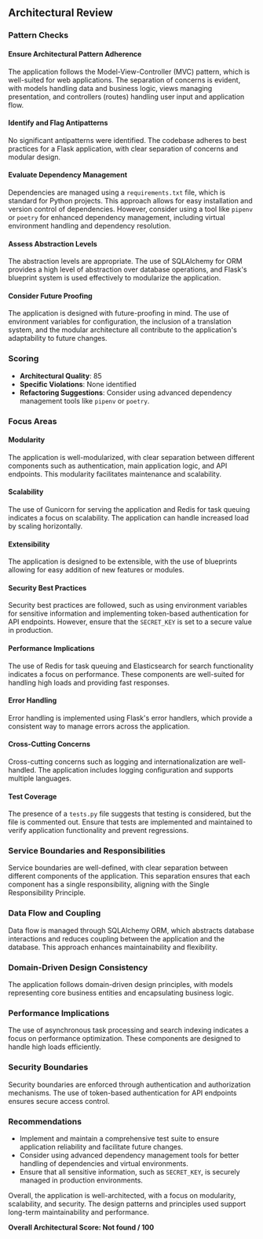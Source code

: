 ## Architectural Review

### Pattern Checks

#### Ensure Architectural Pattern Adherence
The application follows the Model-View-Controller (MVC) pattern, which is well-suited for web applications. The separation of concerns is evident, with models handling data and business logic, views managing presentation, and controllers (routes) handling user input and application flow.

#### Identify and Flag Antipatterns
No significant antipatterns were identified. The codebase adheres to best practices for a Flask application, with clear separation of concerns and modular design.

#### Evaluate Dependency Management
Dependencies are managed using a `requirements.txt` file, which is standard for Python projects. This approach allows for easy installation and version control of dependencies. However, consider using a tool like `pipenv` or `poetry` for enhanced dependency management, including virtual environment handling and dependency resolution.

#### Assess Abstraction Levels
The abstraction levels are appropriate. The use of SQLAlchemy for ORM provides a high level of abstraction over database operations, and Flask's blueprint system is used effectively to modularize the application.

#### Consider Future Proofing
The application is designed with future-proofing in mind. The use of environment variables for configuration, the inclusion of a translation system, and the modular architecture all contribute to the application's adaptability to future changes.

### Scoring

- **Architectural Quality**: 85
- **Specific Violations**: None identified
- **Refactoring Suggestions**: Consider using advanced dependency management tools like `pipenv` or `poetry`.

### Focus Areas

#### Modularity
The application is well-modularized, with clear separation between different components such as authentication, main application logic, and API endpoints. This modularity facilitates maintenance and scalability.

#### Scalability
The use of Gunicorn for serving the application and Redis for task queuing indicates a focus on scalability. The application can handle increased load by scaling horizontally.

#### Extensibility
The application is designed to be extensible, with the use of blueprints allowing for easy addition of new features or modules.

#### Security Best Practices
Security best practices are followed, such as using environment variables for sensitive information and implementing token-based authentication for API endpoints. However, ensure that the `SECRET_KEY` is set to a secure value in production.

#### Performance Implications
The use of Redis for task queuing and Elasticsearch for search functionality indicates a focus on performance. These components are well-suited for handling high loads and providing fast responses.

#### Error Handling
Error handling is implemented using Flask's error handlers, which provide a consistent way to manage errors across the application.

#### Cross-Cutting Concerns
Cross-cutting concerns such as logging and internationalization are well-handled. The application includes logging configuration and supports multiple languages.

#### Test Coverage
The presence of a `tests.py` file suggests that testing is considered, but the file is commented out. Ensure that tests are implemented and maintained to verify application functionality and prevent regressions.

### Service Boundaries and Responsibilities
Service boundaries are well-defined, with clear separation between different components of the application. This separation ensures that each component has a single responsibility, aligning with the Single Responsibility Principle.

### Data Flow and Coupling
Data flow is managed through SQLAlchemy ORM, which abstracts database interactions and reduces coupling between the application and the database. This approach enhances maintainability and flexibility.

### Domain-Driven Design Consistency
The application follows domain-driven design principles, with models representing core business entities and encapsulating business logic.

### Performance Implications
The use of asynchronous task processing and search indexing indicates a focus on performance optimization. These components are designed to handle high loads efficiently.

### Security Boundaries
Security boundaries are enforced through authentication and authorization mechanisms. The use of token-based authentication for API endpoints ensures secure access control.

### Recommendations
- Implement and maintain a comprehensive test suite to ensure application reliability and facilitate future changes.
- Consider using advanced dependency management tools for better handling of dependencies and virtual environments.
- Ensure that all sensitive information, such as `SECRET_KEY`, is securely managed in production environments.

Overall, the application is well-architected, with a focus on modularity, scalability, and security. The design patterns and principles used support long-term maintainability and performance.

**Overall Architectural Score: Not found / 100**
